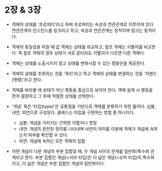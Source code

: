 # 2장 & 3장

+ 객체의 상태를 '프로퍼티'라고 하며 프로퍼티는 속성과 연관관계로 이루어져 있다. 연관관계의 인스턴스를 링크라고 하고, 속성과 연관관계는 정적이며 링크는 동적이다.   

+ 객체의 동일성을 따질 때 값 객체는 상태를 비교하고, 참조 객체는 식별자를 비교한다. 즉 참조 객체의 경우 상태가 서로 같더라도 식별자가 다르면 다른 객체다.   

+ 객체는 상태를 노출시키지 않고 상태를 변화시킬 수 있는 행동만을 제공한다.   

+ 객체의 상태를 조회하는 것을 '쿼리'라고 하고 객체의 상태를 변경하는 것을 '커맨드(명령)'라고 한다.   

+ 객체를 바라볼 때 상태가 아닌 행동을 중심으로 보아야 한다. 객체 설계 시 행동을 먼저 결정하고 그 후에 적절한 상태를 선택한다.   

+ '개념' 혹은 '타입(type)'은 공통점을 기반으로 객체를 분류하기 위한 틀이다. 심볼, 내연, 외연으로 구성된다. 클래스는 타입을 구현하는 방법 중 하나이다.
  + 심볼: 개념을 가리키는 간략한 이름이나 명칭
  + 내연: 개념의 완전한 정의를 나타내며 내연의 의미를 이용해 객체가 개념에 속하는지 여부를 확인할 수 있다.
  + 외연: 개념에 속하는 모든 객체의 집합

+ 어떤 개념이 다른 개념의 부분 집합일 때, 두 개념 사이의 관계를 일반화/특수화 관계라고 한다. 부분 집합인 개념(=서브 타입)은 더 넓은 개념(=슈퍼 타입)의 특수화이고, 더 넓은 개념은 부분 집합인 개념의 일반화이다.
